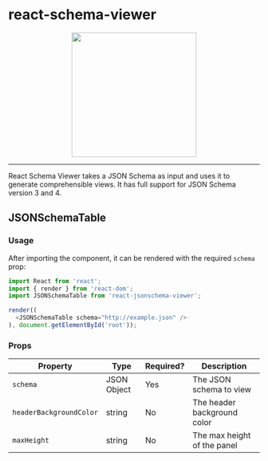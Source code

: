 # react-schema-viewer

<p align="center">
  <img src="https://raw.githubusercontent.com/taskcluster/react-schema-viewer/master/viewer.png" height="250">
</p>

---

React Schema Viewer takes a JSON Schema as input and uses it to generate comprehensible views.
It has full support for JSON Schema version 3 and 4.

## JSONSchemaTable

### Usage

After importing the component, it can be rendered with the required `schema` prop:

```js
import React from 'react';
import { render } from 'react-dom';
import JSONSchemaTable from 'react-jsonschema-viewer';

render((
  <JSONSchemaTable schema="http://example.json" />
), document.getElementById('root'));
````

### Props
| Property | Type        | Required? | Description             |
|----------|-------------|-----------|-------------------------|
| `schema` | JSON Object | Yes       | The JSON schema to view |
| `headerBackgroundColor` | string | No       | The header background color |
| `maxHeight` | string | No       | The max height of the panel |

